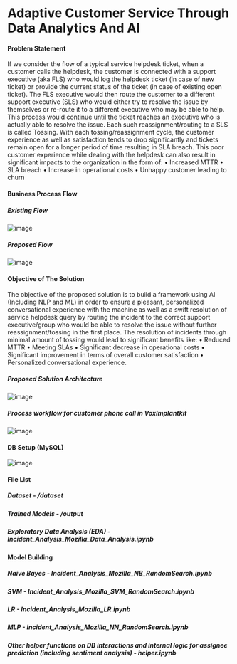 # Adaptive Customer Service Through Data Analytics And AI

#### Problem Statement

If we consider the flow of a typical service helpdesk ticket, when a customer calls the helpdesk, the customer is connected with a support executive (aka FLS) who would log the helpdesk ticket (in case of new ticket) or provide the current status of the ticket (in case of existing open ticket). The FLS executive would then route the customer to a different support executive (SLS) who would either try to resolve the issue by themselves or re-route it to a different executive who may be able to help. This process would continue until the ticket reaches an executive who is actually able to resolve the issue.
Each such reassignment/routing to a SLS is called Tossing. With each tossing/reassignment cycle, the customer experience as well as satisfaction tends to drop significantly and tickets remain open for a longer period of time resulting in SLA breach. This poor customer experience while dealing with the helpdesk can also result in significant impacts to the organization in the form of:
• Increased MTTR
• SLA breach
• Increase in operational costs
• Unhappy customer leading to churn

#### Business Process Flow
##### Existing Flow
![image](https://user-images.githubusercontent.com/10474901/187494955-5f35b48a-2913-4fd2-a5e8-593f57e11c97.png)

##### Proposed Flow
![image](https://user-images.githubusercontent.com/10474901/187495066-121817e5-11a9-45f5-a88d-77d206eef4ee.png)

#### Objective of The Solution
The objective of the proposed solution is to build a framework using AI (Including NLP and ML) in order to ensure a pleasant, personalized conversational experience with the machine as well as a swift resolution of service helpdesk query by routing the incident to the correct support executive/group who would be able to resolve the issue without further reassignment/tossing in the first place. The resolution of incidents through minimal amount of tossing would lead to significant benefits like:
• Reduced MTTR
• Meeting SLAs
• Significant decrease in operational costs
• Significant improvement in terms of overall customer satisfaction
• Personalized conversational experience.

##### Proposed Solution Architecture
![image](https://user-images.githubusercontent.com/10474901/187495311-a6eae926-fb2c-4245-b4ba-ac6da6af57c4.png)

##### Process workflow for customer phone call in VoxImplantkit
![image](https://user-images.githubusercontent.com/10474901/187495538-db75bb69-e662-421f-8611-ee6840a8e6ee.png)

#### DB Setup (MySQL)
![image](https://user-images.githubusercontent.com/10474901/187301042-9de36aba-9922-4bfe-b2d6-cea7d8135eee.png)

#### File List

##### Dataset - /dataset
##### Trained Models - /output
##### Exploratory Data Analysis (EDA) - Incident_Analysis_Mozilla_Data_Analysis.ipynb
#### Model Building
##### Naive Bayes - Incident_Analysis_Mozilla_NB_RandomSearch.ipynb
##### SVM - Incident_Analysis_Mozilla_SVM_RandomSearch.ipynb
##### LR - Incident_Analysis_Mozilla_LR.ipynb
##### MLP - Incident_Analysis_Mozilla_NN_RandomSearch.ipynb
##### Other helper functions on DB interactions and internal logic for assignee prediction (including sentiment analysis) - helper.ipynb


